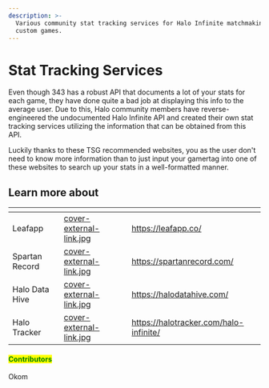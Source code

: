 ```yaml
---
description: >-
  Various community stat tracking services for Halo Infinite matchmaking and
  custom games.
---
```


# Stat Tracking Services

Even though 343 has a robust API that documents a lot of your stats for each game, they have done quite a bad job at displaying this info to the average user. Due to this, Halo community members have reverse-engineered the undocumented Halo Infinite API and created their own stat tracking services utilizing the information that can be obtained from this API.

Luckily thanks to these TSG recommended websites, you as the user don't need to know more information than to just input your gamertag into one of these websites to search up your stats in a well-formatted manner.



## Learn more about

<table data-view="cards"><thead><tr><th></th><th data-hidden data-card-cover data-type="files"></th><th data-hidden data-card-target data-type="content-ref"></th></tr></thead><tbody><tr><td>Leafapp</td><td><a href="../../../.gitbook/assets/cover-external-link.jpg">cover-external-link.jpg</a></td><td><a href="https://leafapp.co/">https://leafapp.co/</a></td></tr><tr><td>Spartan Record</td><td><a href="../../../.gitbook/assets/cover-external-link.jpg">cover-external-link.jpg</a></td><td><a href="https://spartanrecord.com/">https://spartanrecord.com/</a></td></tr><tr><td>Halo Data Hive</td><td><a href="../../../.gitbook/assets/cover-external-link.jpg">cover-external-link.jpg</a></td><td><a href="https://halodatahive.com/">https://halodatahive.com/</a></td></tr><tr><td>Halo Tracker</td><td><a href="../../../.gitbook/assets/cover-external-link.jpg">cover-external-link.jpg</a></td><td><a href="https://halotracker.com/halo-infinite/">https://halotracker.com/halo-infinite/</a></td></tr></tbody></table>



#### <mark style="color:green;">Contributors</mark>

Okom
